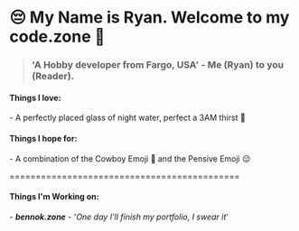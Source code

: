 😔 My Name is Ryan. Welcome to my **code.zone** 🤠
============================================

> ### 'A Hobby developer from Fargo, USA' - Me (Ryan) to you (Reader). 

#### Things I love:

\- A perfectly placed glass of night water, perfect a 3AM thirst 🤽 

#### Things I hope for:

\- A combination of the Cowboy Emoji 🤠 and the Pensive Emoji 😔 

============================================

#### Things I'm Working on: 

\- ***bennok.zone***  - '*One day I'll finish my portfolio, I swear it*'


